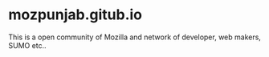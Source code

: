 # mozpunjab.gitub.io
This is a open community of Mozilla and network of developer, web makers, SUMO etc..
